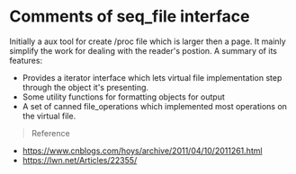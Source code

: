 # Comments of seq_file interface

Initially a aux tool for create /proc file which is larger then a page. It mainly simplify the work for dealing with the reader's postion. A summary of its features:
* Provides a iterator interface which lets virtual file implementation step through the object it's presenting.
* Some utility functions for formatting objects for output
* A set of canned file_operations which implemented most operations on the virtual file.


> Reference
* https://www.cnblogs.com/hoys/archive/2011/04/10/2011261.html
* https://lwn.net/Articles/22355/
